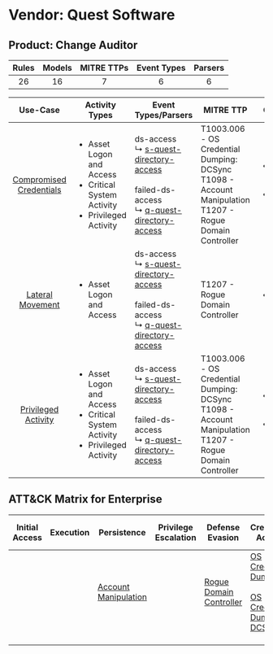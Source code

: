 Vendor: Quest Software
======================
Product: Change Auditor
-----------------------
| Rules | Models | MITRE TTPs | Event Types | Parsers |
|:-----:|:------:|:----------:|:-----------:|:-------:|
|  26   |   16   |     7      |      6      |    6    |

|                                 Use-Case                                  | Activity Types                                                                                        | Event Types/Parsers                                                                                                                                                                                                   | MITRE TTP                                                                                                        | Content                                              |
|:-------------------------------------------------------------------------:| ----------------------------------------------------------------------------------------------------- | --------------------------------------------------------------------------------------------------------------------------------------------------------------------------------------------------------------------- | ---------------------------------------------------------------------------------------------------------------- | ---------------------------------------------------- |
| [Compromised Credentials](../UseCases/usecase_compromised_credentials.md) | <ul><li>Asset Logon and Access</li><li>Critical System Activity</li><li>Privileged Activity</li></ul> |  ds-access<br> ↳ [s-quest-directory-access](../Parsers/parserContent_s-quest-directory-access.md)<br><br> failed-ds-access<br> ↳ [q-quest-directory-access](../Parsers/parserContent_q-quest-directory-access.md)<br> | T1003.006 - OS Credential Dumping: DCSync<br>T1098 - Account Manipulation<br>T1207 - Rogue Domain Controller<br> | <ul><li>12 Rules</li></ul><ul><li>8 Models</li></ul> |
|        [Lateral Movement](../UseCases/usecase_lateral_movement.md)        | <ul><li>Asset Logon and Access</li></ul>                                                              |  ds-access<br> ↳ [s-quest-directory-access](../Parsers/parserContent_s-quest-directory-access.md)<br><br> failed-ds-access<br> ↳ [q-quest-directory-access](../Parsers/parserContent_q-quest-directory-access.md)<br> | T1207 - Rogue Domain Controller<br>                                                                              | <ul><li>1 Rules</li></ul>                            |
|     [Privileged Activity](../UseCases/usecase_privileged_activity.md)     | <ul><li>Asset Logon and Access</li><li>Critical System Activity</li><li>Privileged Activity</li></ul> |  ds-access<br> ↳ [s-quest-directory-access](../Parsers/parserContent_s-quest-directory-access.md)<br><br> failed-ds-access<br> ↳ [q-quest-directory-access](../Parsers/parserContent_q-quest-directory-access.md)<br> | T1003.006 - OS Credential Dumping: DCSync<br>T1098 - Account Manipulation<br>T1207 - Rogue Domain Controller<br> | <ul><li>13 Rules</li></ul><ul><li>8 Models</li></ul> |

ATT&CK Matrix for Enterprise
----------------------------
| Initial Access | Execution | Persistence                                                               | Privilege Escalation | Defense Evasion                                                              | Credential Access                                                                                                                                                | Discovery | Lateral Movement | Collection | Command and Control | Exfiltration | Impact |
| -------------- | --------- | ------------------------------------------------------------------------- | -------------------- | ---------------------------------------------------------------------------- | ---------------------------------------------------------------------------------------------------------------------------------------------------------------- | --------- | ---------------- | ---------- | ------------------- | ------------ | ------ |
|                |           | [Account Manipulation](https://attack.mitre.org/techniques/T1098)<br><br> |                      | [Rogue Domain Controller](https://attack.mitre.org/techniques/T1207)<br><br> | [OS Credential Dumping](https://attack.mitre.org/techniques/T1003)<br><br>[OS Credential Dumping: DCSync](https://attack.mitre.org/techniques/T1003/006)<br><br> |           |                  |            |                     |              |        |